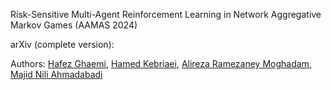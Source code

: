 Risk-Sensitive Multi-Agent Reinforcement Learning in Network Aggregative Markov Games (AAMAS 2024)


arXiv (complete version):


Authors: [Hafez Ghaemi](https://scholar.google.com/citations?user=JCLX6oYAAAAJ&hl=en), [Hamed Kebriaei](https://scholar.google.com/citations?user=eDseLNYAAAAJ&hl=en), [Alireza Ramezaney Moghadam](https://scholar.google.com/citations?user=75ic5loAAAAJ&hl=en), [Majid Nili Ahmadabadi](https://scholar.google.com/citations?user=QlwWxmoAAAAJ&hl=en)
